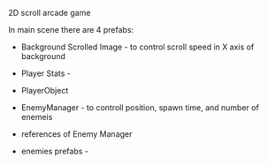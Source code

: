 2D scroll arcade game

In main scene there are 4 prefabs:

- Background Scrolled Image - to control scroll speed in X axis of background 

- Player Stats - 

- PlayerObject

- EnemyManager - to controll position, spawn time, and number of enemeis 
- references of Enemy Manager 
- enemies prefabs - 
